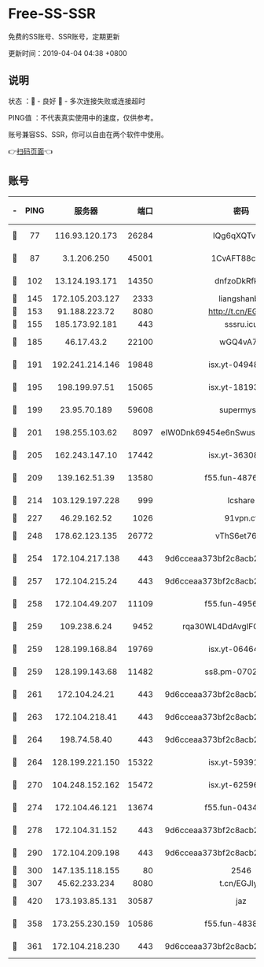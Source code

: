 # Free-SS-SSR

免费的SS账号、SSR账号，定期更新

更新时间：2019-04-04 04:38 +0800

## 说明

状态     ：🙂 - 良好 🙁 - 多次连接失败或连接超时

PING值   ：不代表真实使用中的速度，仅供参考。

账号兼容SS、SSR，你可以自由在两个软件中使用。

👉[扫码页面](https://liesauer.github.io/Free-SS-SSR/)👈

## 账号

|-|PING|服务器|端口|密码|加密方式|区域|
|:----:|:----:|:-----:|-----:|:----:|:----:|:----:|
|🙂|77|116.93.120.173|26284|IQg6qXQTvhnJ|aes-256-cfb|PH|
|🙂|87|3.1.206.250|45001|1CvAFT88cqXA|aes-256-cfb|SG|
|🙂|102|13.124.193.171|14350|dnfzoDkRfk1a|aes-256-cfb|KR|
|🙂|145|172.105.203.127|2333|liangshanbo|chacha20|JP|
|🙂|153|91.188.223.72|8080|http://t.cn/EGJIyrl|rc4-md5|RU|
|🙂|155|185.173.92.181|443|sssru.icu|rc4-md5|RU|
|🙂|185|46.17.43.2|22100|wGQ4vA7D|aes-256-gcm|RU|
|🙂|191|192.241.214.146|19848|isx.yt-04948668|aes-256-cfb|US|
|🙂|195|198.199.97.51|15065|isx.yt-18193604|aes-256-cfb|US|
|🙂|199|23.95.70.189|59608|supermyssr|chacha20-ietf|US|
|🙂|201|198.255.103.62|8097|eIW0Dnk69454e6nSwuspv9DmS201tQ0D|aes-256-cfb|US|
|🙂|205|162.243.147.10|17442|isx.yt-36308071|aes-256-cfb|US|
|🙂|209|139.162.51.39|13580|f55.fun-48765997|aes-256-cfb|SG|
|🙂|214|103.129.197.228|999|lcshare|aes-256-cfb|US|
|🙂|227|46.29.162.52|1026|91vpn.cf|rc4-md5|RU|
|🙂|248|178.62.123.135|26772|vThS6et76Git|aes-256-cfb|GB|
|🙂|254|172.104.217.138|443|9d6cceaa373bf2c8acb22e60b6a58be6|aes-256-cfb|US|
|🙂|257|172.104.215.24|443|9d6cceaa373bf2c8acb22e60b6a58be6|aes-256-cfb|US|
|🙂|258|172.104.49.207|11109|f55.fun-49562246|aes-256-cfb|SG|
|🙂|259|109.238.6.24|9452|rqa30WL4DdAvgIFG6Fs3znzTa|aes-256-cfb|FR|
|🙂|259|128.199.168.84|19769|isx.yt-06464795|aes-256-cfb|SG|
|🙂|259|128.199.143.68|11482|ss8.pm-07027944|aes-256-cfb|SG|
|🙂|261|172.104.24.21|443|9d6cceaa373bf2c8acb22e60b6a58be6|aes-256-cfb|US|
|🙂|263|172.104.218.41|443|9d6cceaa373bf2c8acb22e60b6a58be6|aes-256-cfb|US|
|🙂|264|198.74.58.40|443|9d6cceaa373bf2c8acb22e60b6a58be6|aes-256-cfb|US|
|🙂|264|128.199.221.150|15322|isx.yt-59391923|aes-256-cfb|SG|
|🙂|270|104.248.152.162|15472|isx.yt-62596882|aes-256-cfb|SG|
|🙂|274|172.104.46.121|13674|f55.fun-04347398|aes-256-cfb|SG|
|🙂|278|172.104.31.152|443|9d6cceaa373bf2c8acb22e60b6a58be6|aes-256-cfb|US|
|🙂|290|172.104.209.198|443|9d6cceaa373bf2c8acb22e60b6a58be6|aes-256-cfb|US|
|🙂|300|147.135.118.155|80|2546|chacha20|US|
|🙂|307|45.62.233.234|8080|t.cn/EGJIyrl|rc4-md5|CA|
|🙂|420|173.193.85.131|30587|jaz|aes-256-cfb|US|
|🙂|358|173.255.230.159|10586|f55.fun-48382227|aes-256-cfb|US|
|🙂|361|172.104.218.230|443|9d6cceaa373bf2c8acb22e60b6a58be6|aes-256-cfb|US|
